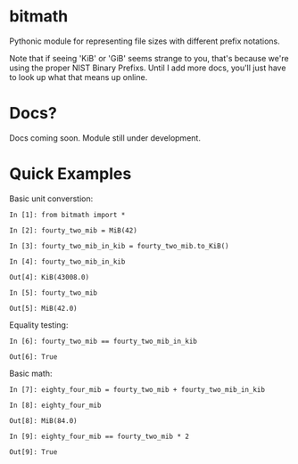bitmath
=======

Pythonic module for representing file sizes with different prefix
notations.

Note that if seeing 'KiB' or 'GiB' seems strange to you, that's
because we're using the proper NIST Binary Prefixs. Until I add more
docs, you'll just have to look up what that means up online.


Docs?
=====

Docs coming soon. Module still under development.


Quick Examples
==============

Basic unit converstion:

    In [1]: from bitmath import *

    In [2]: fourty_two_mib = MiB(42)

    In [3]: fourty_two_mib_in_kib = fourty_two_mib.to_KiB()

    In [4]: fourty_two_mib_in_kib

    Out[4]: KiB(43008.0)

    In [5]: fourty_two_mib

    Out[5]: MiB(42.0)


Equality testing:

    In [6]: fourty_two_mib == fourty_two_mib_in_kib

    Out[6]: True

Basic math:

    In [7]: eighty_four_mib = fourty_two_mib + fourty_two_mib_in_kib

    In [8]: eighty_four_mib

    Out[8]: MiB(84.0)

    In [9]: eighty_four_mib == fourty_two_mib * 2

    Out[9]: True
